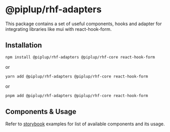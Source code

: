 # @piplup/rhf-adapters

This package contains a set of useful components, hooks and adapter for integrating libraries like mui with react-hook-form.

## Installation

```bash
npm install @piplup/rhf-adapters @piplup/rhf-core react-hook-form
```

or

```bash
yarn add @piplup/rhf-adapters @piplup/rhf-core react-hook-form
```

or

```bash
pnpm add @piplup/rhf-adapters @piplup/rhf-core react-hook-form
```

## Components & Usage

Refer to [storybook](https://piplup.vercel.app) examples for list of available components and its usage.
